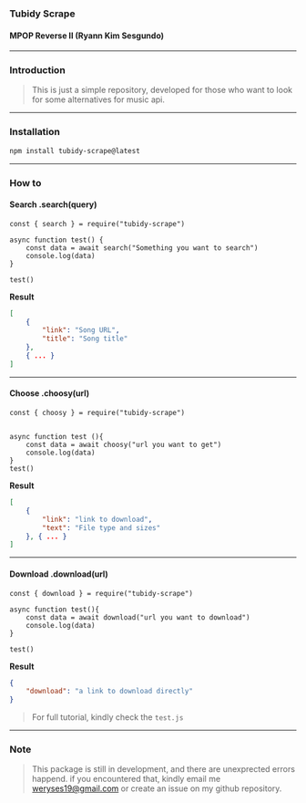 ### Tubidy Scrape
#### MPOP Reverse II (Ryann Kim Sesgundo)

---
### Introduction
> This is just a simple repository, developed for those who want to look for some alternatives for music api.

---
### Installation
``` Bash
npm install tubidy-scrape@latest
```

---
### How to

#### Search .search(query)
``` NodeJS
const { search } = require("tubidy-scrape")

async function test() {
    const data = await search("Something you want to search")
    console.log(data)
}

test()
```

**Result**
``` JSON
[
    {
        "link": "Song URL",
        "title": "Song title"
    },
    { ... }
]

```

---

#### Choose .choosy(url)
``` NodeJS
const { choosy } = require("tubidy-scrape")


async function test (){
    const data = await choosy("url you want to get")
    console.log(data)
}
test()
```

**Result**
``` JSON
[
    {
        "link": "link to download",
        "text": "File type and sizes"
    }, { ... }
]

```

---
#### Download .download(url)
``` NodeJS
const { download } = require("tubidy-scrape")

async function test(){
    const data = await download("url you want to download")
    console.log(data)
}

test()
```

**Result**
``` JSON
{
    "download": "a link to download directly"
}
```

> For full tutorial, kindly check the `test.js`

---
### Note
> This package is still in development, and there are unexprected errors happend. if you encountered that, kindly email me weryses19@gmail.com or create an issue on my github repository.
